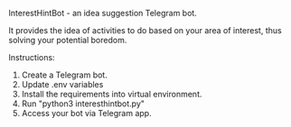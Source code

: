 InterestHintBot - an idea suggestion Telegram bot.

It provides the idea of activities to do based on your area of interest, thus solving your potential boredom.

Instructions:
1. Create a Telegram bot.
2. Update .env variables
3. Install the requirements into virtual environment.
4. Run "python3 interesthintbot.py"
5. Access your bot via Telegram app.
